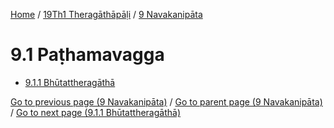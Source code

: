 
[Home](/) / [19Th1 Theragāthāpāḷi](../../19Th1.md) / [9 Navakanipāta](../9.md)

# 9.1 Paṭhamavagga

* [9.1.1 Bhūtattheragāthā](9.1/9.1.1.md)

[Go to previous page (9 Navakanipāta)](../9.md) / [Go to parent page (9 Navakanipāta)](../9.md) / [Go to next page (9.1.1 Bhūtattheragāthā)](9.1/9.1.1.md)



